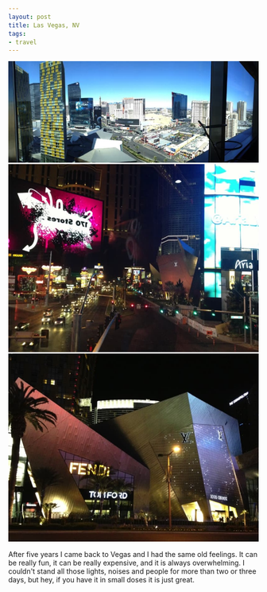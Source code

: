 ```yaml
---
layout: post
title: Las Vegas, NV
tags:
- travel
---
```

<img src="/assets/images/184.jpg" />
<!--more-->
<img src="/assets/images/185.jpg" />

<img src="/assets/images/186.jpg" />

After five years I came back to Vegas and I had the same old feelings. It can be really fun, it can be really expensive, and it is always overwhelming. I couldn't stand all those lights, noises and people for more than two or three days, but hey, if you have it in small doses it is just great.
